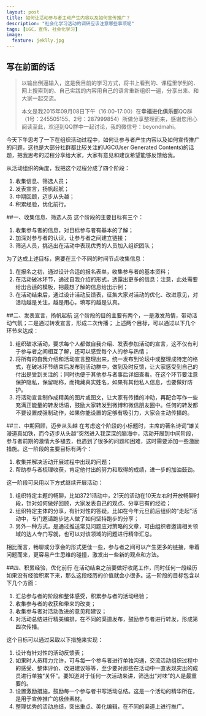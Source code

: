 ```yaml
---
layout: post
title: 如何让活动参与者主动产生内容以及如何宣传推广？
description: "社会化学习活动的调研应该注意哪些事项呢"
tags: [UGC，宣传，社会化学习]
image:
  feature: jeklly.jpg
---
```


## 写在前面的话
>以输出倒逼输入，这是我目前的学习方式，将书上看到的、课程里学到的、网上搜索到的、自己实践的内容用自己的语言重新组织一遍，分享出来、和大家一起交流。
>
>本文是我2015年09月08日下午（16:00-17:00）在**幸福进化俱乐部**QQ群（1号：245505155、2号：287999854）所做分享整理而来，感谢您用心阅读至此，欢迎到QQ群中一起讨论，我的微信号：beyondmahi。


今天下午思考了一下在组织活动过程中，如何让参与者产生内容以及如何宣传推广的问题，这也是大部分社群都比较关注的UGC(User Generated Contents)的话题，把我思考的过程分享给大家，大家有意见和建议希望能够反馈给我。

从活动组织的角度，我把这个过程分成了四个阶段：

1. 收集信息、筛选人员；
2. 发表宣言，扬帆起航；
3. 中期回顾，迈步从头越；
4. 积累经验，优化前行。

##一、收集信息、筛选人员
这个阶段的主要目标有三个：

1. 收集参与者的信息，对目标参与者有基本的了解；
2. 加深对参与者的认识，让参与者之间建立链接；
3. 筛选人员，挑选出在活动中表现优秀的人员加入组织团队；

为了达成上述目标，需要在三个不同的时间节点收集信息：

1. 在报名之初，通过设计合适的报名表单，收集参与者的基本资料；
2. 在活动破冰环节，通过自我介绍的形式，透露出更多的信息；注意，此处需要给出合适的模板，把最想了解的信息给出示例；
3. 在活动结束后，通过设计活动反馈表，征集大家对活动的优化、改进意见，对活动越是关注，越是用心，填写的越是认真。

##二、发表宣言，扬帆起航
这个阶段的目的主要有两个，一是激发热情，带动活动气氛；二是通过转发宣言，形成二次传播；
上述两个目标，可以通过以下几个环节来达成：

1. 组织破冰活动，要求每个人都做自我介绍、发表参加活动的宣言，这不仅有利于参与者之间相互了解，还可以感受每个人的参与热情；
2. 将所有的自我介绍和活动宣言整理出来，统一发布到论坛中或整理成特定的格式，在破冰环节结束后发布到活动群中，做到及时反馈，让大家感受到自己的付出是受到关注的；同时也便于其他参与者事后详细查看。在这个环节要注意保护隐私，保留昵称，而掩藏真实姓名，如果有其他私人信息，也要做好防护。
3. 将活动宣言制作成精美的图片或图文，让大家有传播的冲动，再配合写作一些充满正能量的转发话语，鼓励大家转发到微博和微信朋友圈中。任何的转发都不要设置成强制动作，如果你能设置的足够有吸引力，大家会主动传播的。

##三、中期回顾，迈步从头越
在考虑这个阶段的小标题时，主席的著名诗词“雄关漫道真如铁，而今迈步从头越”突然进入我深深的脑海中，活动开展到中间阶段，参与者前期的激情大多褪去，也遇到了很多的问题和困难，这时需要添加一些激励措施。这一阶段的主要目标有两个：

1. 收集并解决活动开展过程中出现的问题；
2. 帮助参与者梳理收获，肯定他付出的努力和取得的成绩，进一步的加油鼓劲。 

这一阶段可采用以下方式继续开展活动：

1. 组织特定主题的畅聊，比如3721活动中，21天的活动在10天左右时开放畅聊时段，针对如何做好回顾，大家发表自己的观点、分享已有的经验；
2. 组织特定主体的分享，有针对性的答疑。比如在今年元旦前后组织的“走起”活动中，专门邀请跑步达人做了如何坚持跑步的分享；
3. 另外一种方式，是通过推送常见问题应对策略的文章，可由组织者邀请相关领域的达人专门写就，也可以对该领域的问题进行精华汇总。

相比而言，畅聊或分享会的形式更佳一些，参与者之间可以产生更多的链接，带着问题而来，更容易产生思维的碰撞，激发出一些新的观点和方法。

##四、积累经验，优化前行
在活动结束之前要做好收尾工作，同时任何一段经历如果没有经验积累下来，那么这段经历的价值就会小很多。这一阶段的目标包含以下几个方面：

1. 汇总参与者的阶段和整体感受，积累参与者的活动经验；
2. 收集参与者的收获和带来的改变；
3. 收集参与者对活动改进的意见和建议；
4. 对活动总结进行精美编排，在不同的渠道发布，鼓励参与者进行转发，形成第四次传播。

这个目标可以通过采取以下措施来实现：

1. 设计有针对性的活动反馈表；
2. 如果时人员精力允许，可与每一个参与者进行单独沟通，交流活动组织过程中的感受、整体评价、改进建议等等，至少要对那些在活动中一直表现突出的成员进行单独“关怀”。要知道对于任何一次活动来讲，筛选出“对味”的人是最重要的。
3. 设置激励措施，鼓励每一个参与者书写活动总结。这是一个活动的精华所在，是用于宣传推广的极佳素材。
4. 整理优秀的活动总结，突出重点、美化编辑，在不同的渠道上进行推广。

